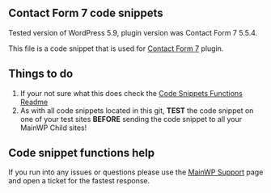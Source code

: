 ## Contact Form 7 code snippets

Tested version of WordPress 5.9, plugin version was Contact Form 7 5.5.4.

This file is a code snippet that is used for [Contact Form 7](https://wordpress.org/plugins/contact-form-7/) plugin. 

## Things to do

1. If your not sure what this does check the [Code Snippets Functions Readme](https://github.com/mainwp/Code-Snippets-Functions/blob/master/README.md)
2. As with all code snippets located in this git, **TEST** the code snippet on one of your test sites **BEFORE** sending the code snippet to all your MainWP Child sites!

## Code snippet functions help

If you run into any issues or questions please use the [MainWP Support](https://mainwp.com/support/) page and open a ticket for the fastest response.
